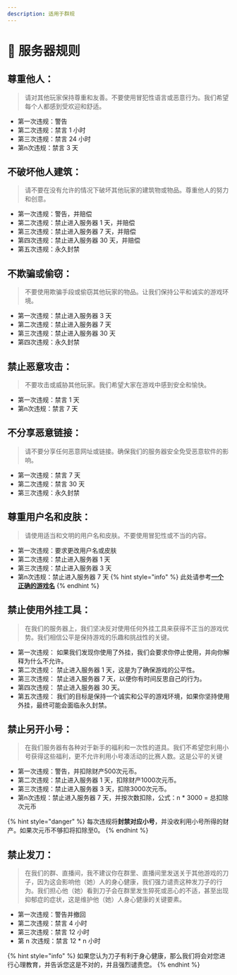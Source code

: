 ```yaml
---
description: 适用于群规
---
```


# 📃 服务器规则

## 尊重他人：

> 请对其他玩家保持尊重和友善。不要使用冒犯性语言或恶意行为。我们希望每个人都感到受欢迎和舒适。

* 第一次违规：警告
* 第二次违规：禁言 1 小时
* 第三次违规：禁言 24 小时
* 第n次违规：禁言 3 天

## 不破坏他人建筑：

> 请不要在没有允许的情况下破坏其他玩家的建筑物或物品。尊重他人的努力和创意。

* 第一次违规：警告，并赔偿
* 第二次违规：禁止进入服务器 1 天，并赔偿
* 第三次违规：禁止进入服务器 7 天，并赔偿
* 第四次违规：禁止进入服务器 30 天，并赔偿
* 第五次违规：永久封禁

## 不欺骗或偷窃：

> 不要使用欺骗手段或偷窃其他玩家的物品。让我们保持公平和诚实的游戏环境。

* 第一次违规：禁止进入服务器 3 天
* 第二次违规：禁止进入服务器 7 天
* 第三次违规：禁止进入服务器 30 天
* 第四次违规：永久封禁

## 禁止恶意攻击：

> 不要攻击或威胁其他玩家。我们希望大家在游戏中感到安全和愉快。

* 第一次违规：禁言 1 天
* 第n次违规：禁言 7 天

## 不分享恶意链接：

> 请不要分享任何恶意网址或链接。确保我们的服务器安全免受恶意软件的影响。

* 第一次违规：禁言 7 天
* 第二次违规：禁言 30 天
* 第三次违规：永久封禁

## 尊重用户名和皮肤：

> 请使用适当和文明的用户名和皮肤。不要使用冒犯性或不当的内容。

* 第一次违规：要求更改用户名或皮肤
* 第二次违规：禁止进入服务器 1 天
* 第三次违规：禁止进入服务器 3 天
* 第n次违规：禁止进入服务器 7 天 \{% hint style="info" %\} 此处请参考[**一个正确的游戏名**](../gai-shu/yi-ge-zheng-que-de-you-xi-ming.md#4.-bi-mian-min-gan-nei-rong) \{% endhint %\}

## 禁止使用外挂工具：

> 在我们的服务器上，我们坚决反对使用任何外挂工具来获得不正当的游戏优势。我们相信公平是保持游戏的乐趣和挑战性的关键。

* 第一次违规： 如果我们发现你使用了外挂，我们会要求你停止使用，并向你解释为什么不允许。
* 第二次违规： 禁止进入服务器 1 天，这是为了确保游戏的公平性。
* 第三次违规： 禁止进入服务器 7 天，以便你有时间反思自己的行为。
* 第四次违规： 禁止进入服务器 30 天。
* 第五次违规： 我们的目标是保持一个诚实和公平的游戏环境，如果你坚持使用外挂，最终可能会面临永久封禁。

## 禁止另开小号：

> 在我们服务器有各种对于新手的福利和一次性的道具。我们不希望您利用小号获得这些福利，更不允许利用小号凑活动的比赛人数。这是公平的关键

* 第一次违规：警告，并扣除财产500次元币。
* 第二次违规：禁止进入服务器 1 天，扣除财产1000次元币。
* 第三次违规：禁止进入服务器 3 天，扣除3000次元币。
* 第n次违规：禁止进入服务器 7 天，并按次数扣除，公式：n \* 3000 = 总扣除次元币&#x20;

{% hint style="danger" %}
每次违规将**封禁对应小号**，并没收利用小号所得的财产。如果次元币不够扣将扣除至0。
{% endhint %}

## 禁止发刀：

> 在我们的群、直播间，我不建议你在群里、直播间里发送关于其他游戏的刀子，因为这会影响他（她）人的身心健康，我们强力谴责这种发刀子的行为。我们担心他（她）看到刀子会在群里发生猝死或恶心的不适，甚至出现抑郁症的症状，这是维护他（她）人身心健康的关键要素。

* 第一次违规：警告并撤回
* 第二次违规：禁言 4 小时
* 第三次违规：禁言 12 小时
* 第 n 次违规：禁言 12 \* n 小时

{% hint style="info" %}
如果您认为刀子有利于身心健康，那么我们将会对您进行心理教育，并告诉您这是不对的，并且强烈谴责您。
{% endhint %}
